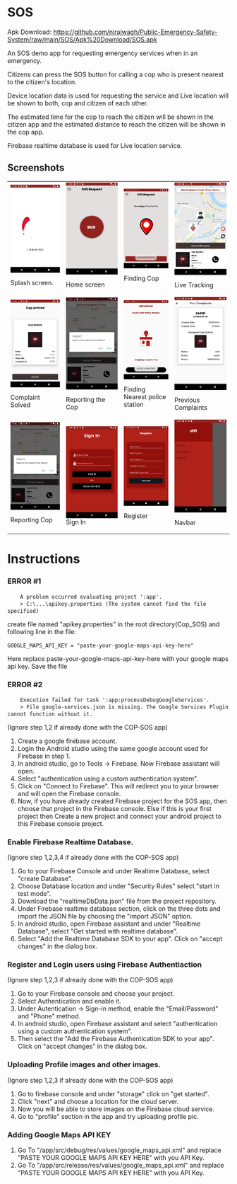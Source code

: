 # SOS

Apk Download: https://github.com/nirajwagh/Public-Emergency-Safety-System/raw/main/SOS/Apk%20Download/SOS.apk

An SOS demo app for requesting emergency services when in an emergency.

Citizens can press the SOS button for calling a cop who is present nearest to the citizen's location.

Device location data is used for requesting the service and Live location will be shown to both, cop and citizen of each other.

The estimated time for the cop to reach the citizen will be shown in the citizen app and the estimated distance to reach the citizen will be shown in the cop app.

Firebase realtime database is used for Live location service.

## Screenshots
<table>
        
  <tr>
  <td>
  <img src="/SOS/Screenshots/loading.png" align="top">
  
  Splash screen.
  </td>
  <td>
  <img src="/SOS/Screenshots/home.png" align="top">
  
  Home screen
  </td>
  <td>
  <img src="/SOS/Screenshots/finding%20cop.png" align="top">
  
  Finding Cop
  </td>
  <td>
  <img src="/SOS/Screenshots/live%20tracking.png" align="top">

  Live Tracking
  </td>
  </tr>
  
  <tr>
  <td>
  <img src="/SOS/Screenshots/solved.png" align="top">
  
  Complaint Solved
  </td>
  <td>
  <img src="/SOS/Screenshots/reporting%20cop.png" align="top">
  
  Reporting the Cop
  </td>
  <td>
  <img src="/SOS/Screenshots/report.png" align="top">
  
  Finding Nearest police station
  </td>
  <td>
  <img src="/SOS/Screenshots/previous%20complaints.png" align="top">
  
  Previous Complaints
  </td>
  </tr>

  <tr>
  <td>
  <img src="/SOS/Screenshots/reporting%20cop.png" align="top">
  
  Reporting Cop
  </td>
  <td>
  <img src="/SOS/Screenshots/sign%20in.png" align="top">
  Sign In
  
  </td>
  <td>
  <img src="/SOS/Screenshots/register.png" align="top">
  
  Register
  </td>
  <td>
  <img src="/SOS/Screenshots/navbar.png" align="top">
  
  Navbar
  </td>
  
  </tr>
        
 </table>
 
 
# Instructions

### ERROR #1

		A problem occurred evaluating project ':app'.
		> C:\...\apikey.properties (The system cannot find the file specified)


 create file named "apikey.properties" in the root directory(Cop_SOS) and following line in the file:

 	GOOGLE_MAPS_API_KEY = "paste-your-google-maps-api-key-here"

 Here replace paste-your-google-maps-api-key-here with your google maps api key. Save the file  


### ERROR #2

		Execution failed for task ':app:processDebugGoogleServices'.
		> File google-services.json is missing. The Google Services Plugin cannot function without it. 
 	
(Ignore step 1,2 if already done with the COP-SOS app)
 1. Create a google firebase account.
 2. Login the Android studio using the same google account used for Firebase in step 1.
 3. In android studio, go to Tools -> Firebase. Now Firebase assistant will open.
 4. Select "authentication using a custom authentication system".
 5. Click on "Connect to Firebase". This will redirect you to your browser and will open the Firebase console.
 6. Now, if you have already created Firebase project for the SOS app, then choose that project in the Firebase console. 
 Else if this is your first project then Create a new project and connect your android project to this Firebase console project.


### Enable Firebase Realtime Database.

(Ignore step 1,2,3,4 if already done with the COP-SOS app)
1. Go to your Firebase Console and under Realtime Database, select "create Database".
2. Choose Database location and under "Security Rules" select "start in test mode".
3. Download the "realtimeDbData.json" file from the project repository.
4. Under Firebase realtime database section, click on the three dots and import the JSON file by choosing the "import JSON" option. 
5. In android studio, open Firebase assistant and under "Realtime Database", select "Get started with realtime database". 
6. Select "Add the Realtime Database SDK to your app". Click on "accept changes" in the dialog box.


### Register and Login users using Firebase Authentiaction

(Ignore step 1,2,3 if already done with the COP-SOS app)
1. Go to your Firebase console and choose your project.
2. Select Authentication and enable it.
3. Under Autentication -> Sign-in method, enable the "Email/Password" and "Phone" method.
4. In android studio, open Firebase assistant and select "authentication using a custom authentication system".
5. Then select the "Add the Firebase Authentication SDK to your app". Click on "accept changes" in the dialog box.


### Uploading Profile images and other images.

(Ignore step 1,2,3 if already done with the COP-SOS app)
1. Go to firebase console and under "storage" click on "get started".
2. Click "next" and choose a location for the cloud server.
3. Now you will be able to store images on the Firebase cloud service.
4. Go to "profile" section in the app and try uploading profile pic.

### Adding Google Maps API KEY

1. Go To "/app/src/debug/res/values/google_maps_api.xml" and replace "PASTE YOUR GOOGLE MAPS API KEY HERE" with you API Key.
2. Go To "/app/src/release/res/values/google_maps_api.xml" and replace "PASTE YOUR GOOGLE MAPS API KEY HERE" with you API Key.

        
